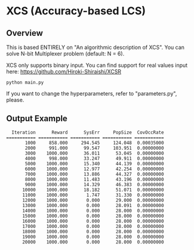# XCS (Accuracy-based LCS)

Overview
---
This is based ENTIRELY on "An algorithmic description of XCS". You can solve N-bit Multiplexer problem (default: N = 6).

XCS only supports binary input. You can find support for real values input here: https://github.com/Hiroki-Shiraishi/XCSR

```
python main.py
```
If you want to change the hyperparameters, refer to "parameters.py", please.


Output Example
---
```
  Iteration      Reward      SysErr     PopSize  CovOccRate
=========== =========== =========== =========== ===========
       1000     858.000     294.545     124.048  0.00035000
       2000     991.000      99.547     103.951  0.00000000
       3000    1000.000      36.011      53.045  0.00000000
       4000     998.000      33.247      49.911  0.00000000
       5000    1000.000      15.340      44.139  0.00000000
       6000    1000.000      12.977      42.254  0.00000000
       7000    1000.000      13.886      44.327  0.00000000
       8000    1000.000      11.483      43.196  0.00000000
       9000    1000.000      14.329      46.383  0.00000000
      10000    1000.000      18.182      51.071  0.00000000
      11000    1000.000       1.747      31.330  0.00000000
      12000    1000.000       0.000      29.000  0.00000000
      13000    1000.000       0.000      28.091  0.00000000
      14000    1000.000       0.000      28.000  0.00000000
      15000    1000.000       0.000      28.000  0.00000000
      16000    1000.000       0.000      28.000  0.00000000
      17000    1000.000       0.000      28.000  0.00000000
      18000    1000.000       0.000      28.000  0.00000000
      19000    1000.000       0.000      28.000  0.00000000
      20000    1000.000       0.000      28.000  0.00000000
```